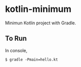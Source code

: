 # kotlin-minimum
Minimun Kotlin project with Gradle.

## To Run

In console,

```
$ gradle -Pmain=hello.kt
```

